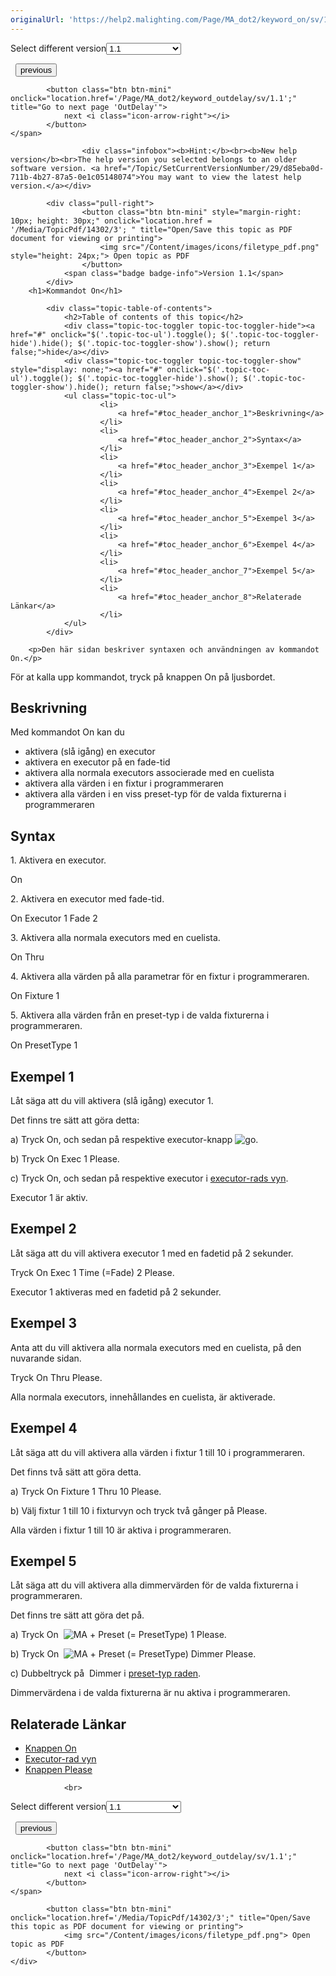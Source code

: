 ```yaml
---
originalUrl: 'https://help2.malighting.com/Page/MA_dot2/keyword_on/sv/1.1'
---
```


<div class="topic-navigation">

<div class="pull-right">
	<span class="pull-left">


<div class="pull-left">
<form action="/Topic/SetCurrentVersionNumber" class="form-inline" id="frmTagSelector" method="post">	<span class="form-mini">
		<div class="input-prepend"><span class="add-on">Select different version</span><select autocomplete="off" id="versionNumberId" name="versionNumberId" onchange="$(this).closest('#frmTagSelector').submit();" style="width: 120px;"><option value="">- latest -</option>
<option selected="selected" value="3">1.1</option>
<option value="7">1.2</option>
<option value="12">1.3</option>
<option value="16">1.5</option>
<option value="29">1.9</option>
</select></div>
		<input data-val="true" data-val-number="The field Int32 must be a number." data-val-required="The Int32 field is required." id="ProductId" name="ProductId" type="hidden" value="7">
		<input id="CurrentGuid" name="CurrentGuid" type="hidden" value="d85eba0d-711b-4b27-87a5-0e1c05148074">
	</span>
</form></div>&nbsp;	</span>
	<span class="pull-right" style="white-space: nowrap;">
			<button class="btn btn-mini" onclick="location.href='/Page/MA_dot2/keyword_off/sv/1.1'; " title="Go to previous page 'Off'">
				<i class="icon-arrow-left"></i> previous
			</button>

			<button class="btn btn-mini" onclick="location.href='/Page/MA_dot2/keyword_outdelay/sv/1.1';" title="Go to next page 'OutDelay'">
				next <i class="icon-arrow-right"></i> 
			</button>
	</span>
</div>
<div class="clear-fix" style="margin-bottom: 10px"></div>
</div>

					<div class="infobox"><b>Hint:</b><br><b>New help version</b><br>The help version you selected belongs to an older software version. <a href="/Topic/SetCurrentVersionNumber/29/d85eba0d-711b-4b27-87a5-0e1c05148074">You may want to view the latest help version.</a></div>

			<div class="pull-right">
					<button class="btn btn-mini" style="margin-right: 10px; height: 30px;" onclick="location.href = '/Media/TopicPdf/14302/3'; " title="Open/Save this topic as PDF document for viewing or printing">
						<img src="/Content/images/icons/filetype_pdf.png" style="height: 24px;"> Open topic as PDF
					</button>
				<span class="badge badge-info">Version 1.1</span>
			</div>
		<h1>Kommandot On</h1>

			<div class="topic-table-of-contents">
				<h2>Table of contents of this topic</h2>
				<div class="topic-toc-toggler topic-toc-toggler-hide"><a href="#" onclick="$('.topic-toc-ul').toggle(); $('.topic-toc-toggler-hide').hide(); $('.topic-toc-toggler-show').show(); return false;">hide</a></div>
				<div class="topic-toc-toggler topic-toc-toggler-show" style="display: none;"><a href="#" onclick="$('.topic-toc-ul').toggle(); $('.topic-toc-toggler-hide').show(); $('.topic-toc-toggler-show').hide(); return false;">show</a></div>
				<ul class="topic-toc-ul">
						<li>
							<a href="#toc_header_anchor_1">Beskrivning</a>
						</li>
						<li>
							<a href="#toc_header_anchor_2">Syntax</a>
						</li>
						<li>
							<a href="#toc_header_anchor_3">Exempel 1</a>
						</li>
						<li>
							<a href="#toc_header_anchor_4">Exempel 2</a>
						</li>
						<li>
							<a href="#toc_header_anchor_5">Exempel 3</a>
						</li>
						<li>
							<a href="#toc_header_anchor_6">Exempel 4</a>
						</li>
						<li>
							<a href="#toc_header_anchor_7">Exempel 5</a>
						</li>
						<li>
							<a href="#toc_header_anchor_8">Relaterade Länkar</a>
						</li>
				</ul>
			</div>

		<p>Den här sidan beskriver syntaxen och användningen av kommandot On.</p>

<p>För at kalla upp kommandot, tryck på knappen&nbsp;<span class="hardkey">On</span>&nbsp;på ljusbordet.</p>

<a name="toc_header_anchor_1" id="toc_header_anchor_1" class="topic-toc-item"></a><h2>Beskrivning</h2>

<p>Med kommandot On kan du</p>

<ul>
	<li>aktivera (slå igång) en executor</li>
	<li>aktivera en executor&nbsp;på en fade-tid</li>
	<li>aktivera alla normala executors associerade med en cuelista</li>
	<li>aktivera alla värden i en fixtur&nbsp;i programmeraren</li>
	<li>aktivera alla värden i en viss preset-typ för de valda fixturerna i programmeraren</li>
</ul>

<a name="toc_header_anchor_2" id="toc_header_anchor_2" class="topic-toc-item"></a><h2>Syntax</h2>

<p>1. Aktivera en executor.</p>

<div class="cl_input">On</div>

<p>2. Aktivera en executor med fade-tid.</p>

<div class="cl_input">On Executor 1 Fade 2</div>

<p>3. Aktivera alla normala executors med en cuelista.</p>

<div class="cl_input">On Thru</div>

<p>4. Aktivera alla värden på alla parametrar för en fixtur i programmeraren.</p>

<div class="cl_input">On Fixture 1</div>

<p>5. Aktivera alla värden från en preset-typ i de valda fixturerna i programmeraren.</p>

<div class="cl_input">On PresetType 1</div>

<a name="toc_header_anchor_3" id="toc_header_anchor_3" class="topic-toc-item"></a><h2>Exempel 1</h2>

<p>Låt säga att du vill aktivera (slå igång) executor 1.</p>

<p>Det finns tre sätt att göra detta:</p>

<p>a) Tryck&nbsp;<span class="hardkey">On</span>, och sedan på respektive executor-knapp&nbsp;<span class="hardkey"><img alt="go" src="/Media/Mlg/go_1.png"></span>.</p>

<p>b) Tryck&nbsp;<span class="hardkey">On</span> <span class="hardkey">Exec</span> <span class="hardkey">1</span> <span class="hardkey">Please</span>.</p>

<p>c) Tryck&nbsp;<span class="hardkey">On</span>, och sedan på respektive executor i&nbsp;<a href="/Topic/d8ca000e-cf13-448d-ac3e-129272e731d8">executor-rads vyn</a>.</p>

<p>Executor 1 är aktiv.</p>

<a name="toc_header_anchor_4" id="toc_header_anchor_4" class="topic-toc-item"></a><h2>Exempel 2</h2>

<p>Låt säga att du vill aktivera executor 1 med en fadetid&nbsp;på 2 sekunder.</p>

<p>Tryck&nbsp;<span class="hardkey">On</span> <span class="hardkey">Exec</span> <span class="hardkey">1</span> <span class="hardkey">Time</span> (=Fade) <span class="hardkey">2</span> <span class="hardkey">Please</span>.</p>

<p>Executor 1 aktiveras med en fadetid på 2 sekunder.&nbsp;</p>

<a name="toc_header_anchor_5" id="toc_header_anchor_5" class="topic-toc-item"></a><h2>Exempel 3</h2>

<p>Anta att du vill aktivera alla normala executors med en cuelista, på den nuvarande sidan.</p>

<p>Tryck&nbsp;<span class="hardkey">On</span> <span class="hardkey">Thru</span> <span class="hardkey">Please</span>.</p>

<p>Alla normala executors, innehållandes en cuelista, är aktiverade.</p>

<a name="toc_header_anchor_6" id="toc_header_anchor_6" class="topic-toc-item"></a><h2>Exempel 4</h2>

<p>Låt säga att du vill aktivera alla värden i fixtur&nbsp;1 till 10 i programmeraren.&nbsp;</p>

<p>Det finns två sätt att göra detta.</p>

<p>a) Tryck&nbsp;<span class="hardkey">On</span> <span class="hardkey">Fixture</span> <span class="hardkey">1</span> <span class="hardkey">Thru</span> <span class="hardkey">10</span> <span class="hardkey">Please</span>.</p>

<p>b) Välj fixtur 1 till 10 i fixturvyn och tryck två gånger på&nbsp;<span class="hardkey">Please</span>.</p>

<p>Alla värden i fixtur 1 till 10 är aktiva i programmeraren.</p>

<a name="toc_header_anchor_7" id="toc_header_anchor_7" class="topic-toc-item"></a><h2>Exempel 5</h2>

<p>Låt säga att du vill aktivera alla dimmervärden för de valda fixturerna i programmeraren.</p>

<p>Det finns tre sätt att göra det på.</p>

<p>a) Tryck&nbsp;<span class="hardkey">On</span>&nbsp; <span class="hardkey"><img alt="MA" src="/Media/Mlg/ma.png"></span> + <span class="hardkey">Preset</span> (= PresetType) <span class="hardkey">1</span> <span class="hardkey">Please</span>.</p>

<p>b) Tryck&nbsp;<span class="hardkey">On</span>&nbsp; <span class="hardkey"><img alt="MA" src="/Media/Mlg/ma.png"></span> + <span class="hardkey">Preset</span> (= PresetType) <span class="syntax">Dimmer</span> <span class="hardkey">Please</span>.</p>

<p>c) Dubbeltryck på &nbsp;<span class="softkey">Dimmer</span>&nbsp;i&nbsp;<a href="/Topic/60e350ef-d825-4072-a644-ed2430d82522">preset-typ raden</a>.</p>

<p>Dimmervärdena&nbsp;i de valda fixturerna är nu aktiva i programmeraren.</p>

<a name="toc_header_anchor_8" id="toc_header_anchor_8" class="topic-toc-item"></a><h2>Relaterade Länkar</h2>

<ul>
	<li><a href="/Topic/959124b6-21e1-4fce-8b54-921cd18f232a">Knappen On</a></li>
	<li><a href="/Topic/d8ca000e-cf13-448d-ac3e-129272e731d8">Executor-rad vyn</a></li>
	<li><a href="/Topic/b22280c5-a31f-40a8-8e8d-fe1e91df2214">Knappen Please</a></li>
</ul>


				<br>
<div class="topic-navigation">

<div class="pull-right">
	<span class="pull-left">


<div class="pull-left">
<form action="/Topic/SetCurrentVersionNumber" class="form-inline" id="frmTagSelector" method="post">	<span class="form-mini">
		<div class="input-prepend"><span class="add-on">Select different version</span><select autocomplete="off" id="versionNumberId" name="versionNumberId" onchange="$(this).closest('#frmTagSelector').submit();" style="width: 120px;"><option value="">- latest -</option>
<option selected="selected" value="3">1.1</option>
<option value="7">1.2</option>
<option value="12">1.3</option>
<option value="16">1.5</option>
<option value="29">1.9</option>
</select></div>
		<input data-val="true" data-val-number="The field Int32 must be a number." data-val-required="The Int32 field is required." id="ProductId" name="ProductId" type="hidden" value="7">
		<input id="CurrentGuid" name="CurrentGuid" type="hidden" value="d85eba0d-711b-4b27-87a5-0e1c05148074">
	</span>
</form></div>&nbsp;	</span>
	<span class="pull-right" style="white-space: nowrap;">
			<button class="btn btn-mini" onclick="location.href='/Page/MA_dot2/keyword_off/sv/1.1'; " title="Go to previous page 'Off'">
				<i class="icon-arrow-left"></i> previous
			</button>

			<button class="btn btn-mini" onclick="location.href='/Page/MA_dot2/keyword_outdelay/sv/1.1';" title="Go to next page 'OutDelay'">
				next <i class="icon-arrow-right"></i> 
			</button>
	</span>
</div>
	<div class="clear-fix"></div>
	<div class="pull-right">
	
			<button class="btn btn-mini" onclick="location.href='/Media/TopicPdf/14302/3';" title="Open/Save this topic as PDF document for viewing or printing">
				<img src="/Content/images/icons/filetype_pdf.png"> Open topic as PDF
			</button>
	</div>
<div class="clear-fix" style="margin-bottom: 10px"></div>
</div>

	
